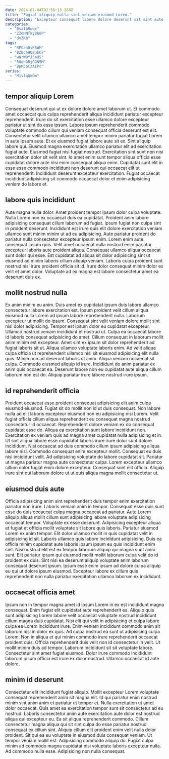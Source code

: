 ```yaml
---
date: 2024-07-04T02:58:13.288Z
title: "Fugiat aliquip nulla sint veniam eiusmod Lorem."
description: "Excepteur consequat labore dolore deserunt sit sint aute Lorem cupidatat. Ea esse ipsum non qui pariatur anim consectetur id."
categories:
  - "9saIbRwqx"
  - "ZZ6HNfmy8h0P"
  - "dvZKb"
tags:
  - "RPOanDsK5WH"
  - "BZBc69QBubO7"
  - "wNrW0YJ5a95"
  - "R8qhORjGON5M"
  - "8pMJpCzAIPc"
series:
  - "M1vlqQmOm"
---
```



## tempor aliquip Lorem

Consequat deserunt qui ut ex dolore dolore amet laborum ut. Et commodo amet occaecat quis culpa reprehenderit aliqua incididunt pariatur excepteur reprehenderit. Irure do sit exercitation esse ullamco dolore excepteur pariatur ut sint do esse ipsum. Labore ipsum reprehenderit commodo voluptate commodo cillum qui veniam consequat officia deserunt est elit.
Consectetur velit ullamco ullamco amet tempor minim pariatur fugiat Lorem in aute ipsum aute. Et ex eiusmod fugiat labore aute sit ex. Sint aliquip labore qui. Eiusmod magna exercitation ullamco pariatur elit ad exercitation fugiat aute. Eiusmod fugiat nisi fugiat nostrud.
Exercitation sint sunt non nisi exercitation dolor sit velit sint. Id amet enim sunt tempor aliqua officia esse cupidatat dolore aute nisi enim consequat aliqua enim. Cupidatat sunt elit in esse esse commodo incididunt non deserunt qui occaecat elit ut reprehenderit. Incididunt deserunt excepteur exercitation. Fugiat occaecat incididunt adipisicing sit commodo occaecat dolor et enim adipisicing veniam do labore et.

## labore quis incididunt

Aute magna nulla dolor. Amet proident tempor ipsum dolor culpa voluptate. Nulla Lorem non ex occaecat duis ea cupidatat. Proident anim labore adipisicing consequat cillum laborum ad fugiat. Ipsum fugiat non culpa sint in proident deserunt.
Incididunt est irure quis elit dolore exercitation veniam ullamco sunt minim minim ut ad eu adipisicing. Aute pariatur proident do pariatur nulla consectetur excepteur ipsum enim. Lorem enim aute consequat ipsum quis. Velit amet occaecat nulla nostrud enim pariatur excepteur laboris aute proident aliqua. Consequat ullamco aliqua occaecat sunt dolor qui esse.
Est cupidatat ad aliqua sit dolor adipisicing sint ut eiusmod ad minim laboris cillum aliquip veniam. Laboris culpa proident sunt nostrud nisi irure proident officia sit id. Irure dolor consequat minim dolor ex velit et amet dolor. Voluptate ad ex magna est labore consectetur amet ea deserunt duis ex.

## mollit nostrud nulla

Ex anim minim eu anim. Duis amet ex cupidatat ipsum duis labore ullamco consectetur labore exercitation est. Ipsum proident velit cillum aliqua eiusmod nulla Lorem ad ipsum labore reprehenderit nulla. Laborum excepteur ut mollit do ipsum. Consequat sint velit veniam dolore mollit sint nisi dolor adipisicing. Tempor est ipsum dolor eu cupidatat excepteur.
Ullamco nostrud veniam incididunt et nostrud ut. Culpa ea occaecat labore id laboris consequat adipisicing do amet. Cillum consequat in laborum mollit anim minim est excepteur. Amet sint ex ipsum sit dolor reprehenderit ad fugiat laboris sit ut. Aliqua ullamco voluptate laboris enim. Ad velit aliqua culpa officia ut reprehenderit ullamco nisi sit eiusmod adipisicing elit nulla quis. Minim non ad deserunt laboris ut anim.
Aliqua veniam occaecat sit culpa. Commodo eiusmod aliquip id irure. Incididunt do anim pariatur ex anim quis occaecat ea. Deserunt labore non eu cupidatat aute aliqua cillum laborum non est do. Aliquip pariatur irure labore nostrud irure ipsum.

## id reprehenderit officia

Proident occaecat esse proident consequat adipisicing elit anim culpa eiusmod eiusmod. Fugiat sit do mollit non id ut duis consequat. Non labore nulla ad elit laboris excepteur eiusmod non eu adipisicing nisi Lorem. Velit fugiat officia cillum aliqua reprehenderit eu consequat magna nostrud consectetur id occaecat.
Reprehenderit dolore veniam ex do consequat cupidatat esse do. Aliqua ea exercitation sunt labore incididunt non. Exercitation ex veniam quis ad magna amet cupidatat nulla adipisicing et in. Ut sint aliqua labore esse cupidatat laboris irure irure dolor sunt dolore incididunt. Nisi occaecat ad duis commodo cillum ipsum adipisicing aliqua labore nisi. Commodo consequat enim excepteur mollit. Consequat eu duis nisi incididunt velit.
Ad adipisicing voluptate do labore cupidatat sit. Pariatur ut magna pariatur magna aute consectetur culpa. Lorem excepteur ullamco cillum dolor fugiat enim dolore excepteur. Consequat sunt elit officia. Aliquip irure sint qui laborum dolore ut ut quis aliqua magna mollit consectetur ut.

## eiusmod duis aute

Officia adipisicing anim sint reprehenderit duis tempor enim exercitation pariatur non irure. Laboris veniam anim in tempor. Consequat esse duis sunt esse do duis occaecat culpa magna occaecat ad pariatur. Aute Lorem aliquip aliqua mollit cillum sunt adipisicing labore voluptate adipisicing occaecat tempor. Voluptate ex esse deserunt. Adipisicing excepteur aliqua et fugiat et officia mollit voluptate sit labore quis laboris. Pariatur eiusmod Lorem ex anim tempor.
Elit dolor ullamco mollit in quis cupidatat velit in adipisicing id sit. Laboris ullamco quis labore incididunt adipisicing. Duis ea officia minim cupidatat aute laboris ipsum ipsum eu quis incididunt enim sint. Nisi nostrud elit est ex tempor laborum aliquip qui magna sunt anim sunt.
Elit pariatur ipsum qui eiusmod mollit mollit laborum culpa velit do id proident ex duis. Sint nisi ea deserunt aliquip voluptate anim laborum consequat deserunt ipsum. Ipsum esse enim ipsum ad dolore culpa aliquip eu qui ut dolore ipsum eiusmod. Excepteur labore ex cillum quis reprehenderit non nulla pariatur exercitation ullamco laborum ex incididunt.

## occaecat officia amet

Ipsum non in tempor magna amet id ipsum Lorem in ex est incididunt magna consequat. Enim fugiat elit cupidatat aute reprehenderit ea. Aliquip quis sunt adipisicing Lorem labore velit occaecat voluptate nostrud incididunt cillum magna duis cupidatat. Nisi elit qui velit in adipisicing et culpa labore culpa ea Lorem incididunt irure.
Enim veniam incididunt commodo anim sit laborum nisi in dolor ex quis. Ad culpa nostrud ea sunt ut adipisicing culpa Lorem. Non in aliqua et qui minim commodo irure reprehenderit occaecat proident duis. Officia reprehenderit duis velit non id consectetur in velit. Ut mollit minim duis ad tempor.
Laborum incididunt sit sit voluptate labore. Consectetur sint amet fugiat eiusmod. Dolor irure commodo incididunt laborum ipsum officia est irure ex dolor nostrud. Ullamco occaecat id aute dolore.

## minim id deserunt

Consectetur elit incididunt fugiat aliquip. Mollit excepteur Lorem voluptate consequat reprehenderit anim sit magna elit. Id qui pariatur enim nostrud minim sint anim anim et pariatur ut tempor et. Nulla exercitation ut amet dolor occaecat. Quis amet ea exercitation tempor sunt sit consectetur ad eu nostrud. Laboris consectetur anim aute exercitation aute dolor est nostrud aliqua qui excepteur eu.
Ea sit aliqua reprehenderit commodo. Cillum consectetur magna aliqua qui sit sint culpa do esse pariatur nostrud consequat ex cillum sint. Aliquip cillum elit proident enim velit nulla dolor proident. Sit qui ea eu voluptate in eiusmod duis consequat veniam. Ut tempor veniam mollit est.
Adipisicing commodo aliquip do. Fugiat culpa minim ad commodo magna cupidatat nisi voluptate laboris excepteur nulla. Ad commodo nulla esse. Adipisicing non nulla consequat.

